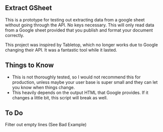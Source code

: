 ## Extract GSheet

This is a prototype for testing out extracting data from a google sheet without going through the API. No keys necessary. This will only read data from a Google sheet provided that you publish and format your document correctly.

This project was inspired by Tabletop, which no longer works due to Google changing their API. It was a fantastic tool while it lasted.

## Things to Know

- This is not thoroughly tested, so I would not recommend this for production, unless maybe your user base is super small and they can let you know when things change.
- This heavily depends on the output HTML that Google provides. If it changes a little bit, this script will break as well.

## To Do

Filter out empty lines (See Bad Example)